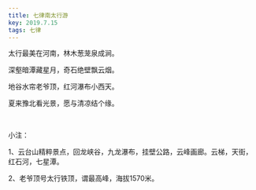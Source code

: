 ```yaml
---
title: 七律南太行游
key: 2019.7.15
tags: 七律
---
```


太行最美在河南，林木葱茏泉成涧。

深壑暗潭藏星月，奇石绝壁飘云烟。

地谷水帘老爷顶，红河瀑布小西天。

夏来豫北看光景，愿与清凉结个缘。

</br>

小注：

1、云台山精粹景点，回龙峡谷，九龙瀑布，挂壁公路，云峰画廊。云梯，天街，红石河，七星潭。

2、老爷顶号太行铁顶，谓最高峰，海拔1570米。

</br>

